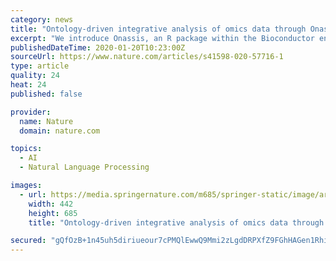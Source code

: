 ```yaml
---
category: news
title: "Ontology-driven integrative analysis of omics data through Onassis"
excerpt: "We introduce Onassis, an R package within the Bioconductor environment providing key functionalities of Natural Language Processing (NLP) tools. Leveraging biomedical ontologies, Onassis greatly simplifies the association of samples from large-scale repositories to their representation in terms of ontology-based annotations. Moreover ..."
publishedDateTime: 2020-01-20T10:23:00Z
sourceUrl: https://www.nature.com/articles/s41598-020-57716-1
type: article
quality: 24
heat: 24
published: false

provider:
  name: Nature
  domain: nature.com

topics:
  - AI
  - Natural Language Processing

images:
  - url: https://media.springernature.com/m685/springer-static/image/art%3A10.1038%2Fs41598-020-57716-1/MediaObjects/41598_2020_57716_Fig1_HTML.png
    width: 442
    height: 685
    title: "Ontology-driven integrative analysis of omics data through Onassis"

secured: "gQfOzB+1n45uh5diriueour7cPMQlEwwQ9Mmi2zLgdDRPXfZ9FGhHAGen1RhisGaYPPZEQWljLiHoYPxExIXllbivJGWTgrTLKUyFZnScXwNfc0vmLmzbueT/vltUTkqRmm9OiRABZq6jjOjS7mk9/Uf0FsNTkEgOuklSkePrzTW3X4dogVCAJ+z3lTL4DOzehctyNHNR+RVpde9L1SuFM9hF8us7qusDwA2DSto5tAr4VAdIOyIXvW4MUB0gwnx8PJo/56jw3emJTU6OnJQfmbjSdY47uaHvn04j0mlijM=;A/NeeZ79AEzvpkytBawzaQ=="
---
```


